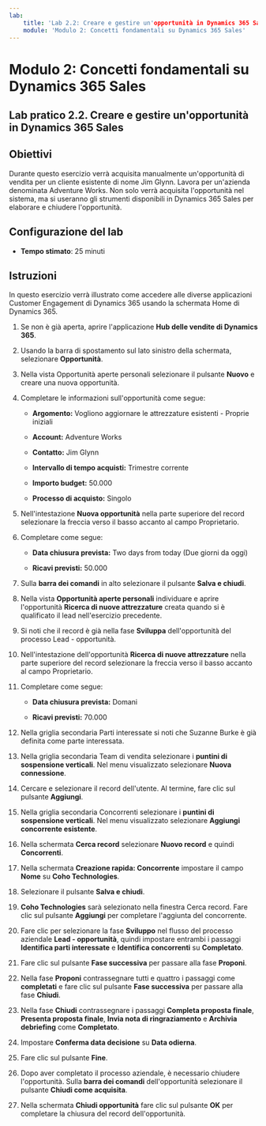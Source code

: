 ```yaml
---
lab:
    title: 'Lab 2.2: Creare e gestire un'opportunità in Dynamics 365 Sales'
    module: 'Modulo 2: Concetti fondamentali su Dynamics 365 Sales'
---
```


Modulo 2: Concetti fondamentali su Dynamics 365 Sales
========================

## Lab pratico 2.2. Creare e gestire un'opportunità in Dynamics 365 Sales 

## Obiettivi

Durante questo esercizio verrà acquisita manualmente un'opportunità di vendita per un cliente esistente di nome Jim Glynn. Lavora per un'azienda denominata Adventure Works. Non solo verrà acquisita l'opportunità nel sistema, ma si useranno gli strumenti disponibili in Dynamics 365 Sales per elaborare e chiudere l'opportunità.


## Configurazione del lab

  - **Tempo stimato**: 25 minuti

## Istruzioni

In questo esercizio verrà illustrato come accedere alle diverse applicazioni Customer Engagement di Dynamics 365 usando la schermata Home di Dynamics 365. 

1. Se non è già aperta, aprire l'applicazione **Hub delle vendite di Dynamics 365**. 

2. Usando la barra di spostamento sul lato sinistro della schermata, selezionare **Opportunità**. 

3. Nella vista Opportunità aperte personali selezionare il pulsante **Nuovo** e creare una nuova opportunità.

4. Completare le informazioni sull'opportunità come segue:

	- **Argomento:** Vogliono aggiornare le attrezzature esistenti - Proprie iniziali

	- **Account:** Adventure Works

	- **Contatto:** Jim Glynn

	- **Intervallo di tempo acquisti:** Trimestre corrente

	- **Importo budget:** 50.000

	- **Processo di acquisto:** Singolo

5. Nell'intestazione **Nuova opportunità** nella parte superiore del record selezionare la freccia verso il basso accanto al campo Proprietario. 

6. Completare come segue:

	- **Data chiusura prevista:** Two days from today (Due giorni da oggi)

	- **Ricavi previsti:** 50.000

7. Sulla **barra dei comandi** in alto selezionare il pulsante **Salva e chiudi**. 

8. Nella vista **Opportunità aperte personali** individuare e aprire l'opportunità **Ricerca di nuove attrezzature** creata quando si è qualificato il lead nell'esercizio precedente. 

9. Si noti che il record è già nella fase **Sviluppa** dell'opportunità del processo Lead - opportunità. 

10. Nell'intestazione dell'opportunità **Ricerca di nuove attrezzature** nella parte superiore del record selezionare la freccia verso il basso accanto al campo Proprietario. 

11. Completare come segue:

	- **Data chiusura prevista:** Domani

	- **Ricavi previsti:** 70.000

12. Nella griglia secondaria Parti interessate si noti che Suzanne Burke è già definita come parte interessata. 

13. Nella griglia secondaria Team di vendita selezionare i **puntini di sospensione verticali**. Nel menu visualizzato selezionare **Nuova connessione**. 

14. Cercare e selezionare il record dell'utente. Al termine, fare clic sul pulsante **Aggiungi**. 

15. Nella griglia secondaria Concorrenti selezionare i **puntini di sospensione verticali**. Nel menu visualizzato selezionare **Aggiungi concorrente esistente**. 

16. Nella schermata **Cerca record** selezionare **Nuovo record** e quindi **Concorrenti**.

17. Nella schermata **Creazione rapida: Concorrente** impostare il campo **Nome** su **Coho Technologies**.

18. Selezionare il pulsante **Salva e chiudi**.

19. **Coho Technologies** sarà selezionato nella finestra Cerca record. Fare clic sul pulsante **Aggiungi** per completare l'aggiunta del concorrente. 

20. Fare clic per selezionare la fase **Sviluppo** nel flusso del processo aziendale **Lead - opportunità**, quindi impostare entrambi i passaggi **Identifica parti interessate** e **Identifica concorrenti** su **Completato**. 

21. Fare clic sul pulsante **Fase successiva** per passare alla fase **Proponi**.

22. Nella fase **Proponi** contrassegnare tutti e quattro i passaggi come **completati** e fare clic sul pulsante **Fase successiva** per passare alla fase **Chiudi**. 

23. Nella fase **Chiudi** contrassegnare i passaggi **Completa proposta finale**, **Presenta proposta finale**, **Invia nota di ringraziamento** e **Archivia debriefing** come **Completato**. 

24. Impostare **Conferma data decisione** su **Data odierna**. 

25. Fare clic sul pulsante **Fine**. 

26. Dopo aver completato il processo aziendale, è necessario chiudere l'opportunità. Sulla **barra dei comandi** dell'opportunità selezionare il pulsante **Chiudi come acquisita**. 

27. Nella schermata **Chiudi opportunità** fare clic sul pulsante **OK** per completare la chiusura del record dell'opportunità. 
